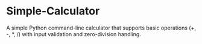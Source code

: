 # Simple-Calculator
A simple Python command-line calculator that supports basic operations (+, -, *, /) with input validation and zero-division handling.

